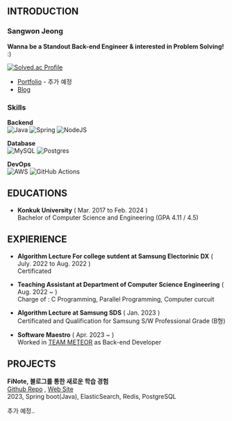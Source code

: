 ## INTRODUCTION  
### Sangwon Jeong
**Wanna be a Standout Back-end Engineer & interested in Problem Solving!** :)  

[![Solved.ac Profile](http://mazassumnida.wtf/api/v2/generate_badge?boj=tree5678)](https://solved.ac/tree5678)
- [Portfolio]() - 추가 예정
- [Blog](https://velog.io/@swjeong98)

### Skills
**Backend**  
![Java](https://img.shields.io/badge/java-%23ED8B00.svg?style=for-the-badge&logo=openjdk&logoColor=white) ![Spring](https://img.shields.io/badge/spring-%236DB33F.svg?style=for-the-badge&logo=spring&logoColor=white) ![NodeJS](https://img.shields.io/badge/node.js-6DA55F?style=for-the-badge&logo=node.js&logoColor=white)

**Database**   
![MySQL](https://img.shields.io/badge/mysql-%2300f.svg?style=for-the-badge&logo=mysql&logoColor=white) ![Postgres](https://img.shields.io/badge/postgres-%23316192.svg?style=for-the-badge&logo=postgresql&logoColor=white)

**DevOps**  
![AWS](https://img.shields.io/badge/AWS-%23FF9900.svg?style=for-the-badge&logo=amazon-aws&logoColor=white) ![GitHub Actions](https://img.shields.io/badge/github%20actions-%232671E5.svg?style=for-the-badge&logo=githubactions&logoColor=white)

## EDUCATIONS
- **Konkuk University** ( Mar. 2017 to Feb. 2024 )  
Bachelor of Computer Science and Engineering (GPA 4.11 / 4.5)

## EXPIERIENCE
- **Algorithm Lecture For college sutdent at Samsung Electorinic DX** ( July. 2022 to Aug. 2022 )  
Certificated

- **Teaching Assistant at Department of Computer Science Engineering** ( Aug. 2022 ~ )  
Charge of : C Programming, Parallel Programming, Computer curcuit
  
- **Algorithm Lecture at Samsung SDS** ( Jan. 2023 )  
Certificated and Qualification for Samsung S/W Professional Grade (B형)

- **Software Maestro** ( Apr. 2023 ~ )  
Worked in [TEAM METEOR](https://github.com/SWM-METEOR) as Back-end Developer

## PROJECTS
**FiNote, 블로그를 통한 새로운 학습 경험**  
[Github Repo](https://github.com/SWM-METEOR/finote-backend) , [Web Site](https://finote.co.kr/)  
2023, Spring boot(Java), ElasticSearch, Redis, PostgreSQL

추가 예정..
